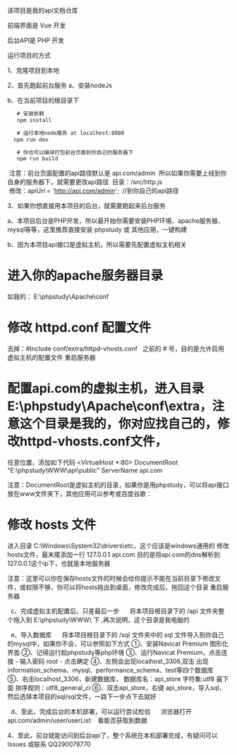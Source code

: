 该项目是我的api文档仓库

前端界面是 Vue 开发

后台API是 PHP 开发

运行项目的方式

1、克隆项目到本地

2、首先跑起前台服务
  a、安装nodeJs
  
  b、在当前项目的根目录下
  
  ``` bash
    # 安装依赖
    npm install

    # 运行本地node服务 at localhost:8080
    npm run dev

    # 你也可以编译打包前台页面到你自己的服务器下
    npm run build
 ```
 
  注意：前台页面配置的api路径默认是 api.com/admin
  所以如果你需要上线到你自身的服务器下，就需要更改api路径
  目录：/src/http.js      
  修改：apiUrl = 'http://api.com/admin';  //到你自己的api路径
  

3、如果你想直接用本项目的后台，就需要跑起来后台服务

  a、本项目后台是PHP开发，所以最开始你需要安装PHP环境、apache服务器、mysql等等，这里推荐直接安装 phpstudy 或 其他应用，一键构建
  
  b、因为本项目api接口是虚拟主机，所以需要先配置虚拟主机相关
  
  # 进入你的apache服务器目录
  如我的： E:\phpstudy\Apache\conf

  # 修改 httpd.conf 配置文件
  去掉：#Include conf/extra/httpd-vhosts.conf   之前的 # 号，目的是允许启用虚拟主机的配置文件
  重启服务器

  # 配置api.com的虚拟主机，进入目录 E:\phpstudy\Apache\conf\extra，注意这个目录是我的，你对应找自己的，修改httpd-vhosts.conf文件，
  任意位置，添加如下代码
  <VirtualHost *:80>
     DocumentRoot "E:\phpstudy\WWW\api\public"
     ServerName api.com
  </VirtualHost>

  注意：DocumentRoot是虚拟主机的目录，如果你是用phpstudy，可以将api接口放在www文件夹下，其他应用可以参考或百度谷歌：

  # 修改 hosts 文件
  进入目录 C:\Windows\System32\drivers\etc，这个应该是windows通用的
  修改hosts文件，最末尾添加一行 
  127.0.0.1       api.com 
  目的是将api.com的dns解析到 127.0.0.1这个ip下，也就是本地服务器

  注意：这里可以你在保存hosts文件的时候会给你提示不能在当前目录下修改文件，或权限不够，你可以将hosts拖出到桌面，修改完成后，拖回这个目录
  重启服务器
     
   c、完成虚拟主机配置后，只差最后一步
      将本项目根目录下的  /api 文件夹整个拖入到 E:\phpstudy\WWW\ 下 ,再次说明，这个目录是我电脑的
      
   e、导入数据库
      将本项目根目录下的 /sql 文件夹中的 sql 文件导入到你自己的mysql中，如果你不会，可以参照如下方式
          ①、安装Navicat Premium 图形化界面
          ②、记得运行起phpstudy等php环境
          ③、运行Navicat Premium，点击连接 - 输入密码 root - 点击确定
          ④、左侧会出现localhost_3306,双击 出现information_schema、mysql、performance_schema、test等四个数据库
          ⑤、右击localhost_3306，新建数据库，
             数据库名：api_store
             字符集:utf8 最下面
             排序规则：utf8_general_ci
          ⑥、双击api_store，右键 api_store，导入sql，然后选择本项目的sql/sql文件，一路下一步点下去就好
      
   d、至此，完成后台的本机部署，可以运行尝试检验 
      浏览器打开   api.com/admin/user/userList    看能否获取到数据
      
 4、至此，前台就能访问到后台api了，整个系统在本机部署完成，有疑问可以Issues 或联系 QQ290079770
